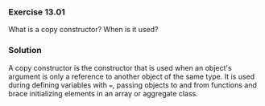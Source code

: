### Exercise 13.01

What is a copy constructor? When is it used?

### Solution

A copy constructor is the constructor that is used when an object's argument is
only a reference to another object of the same type. It is used during defining
variables with `=`, passing objects to and from functions and brace
initializing elements in an array or aggregate class.
